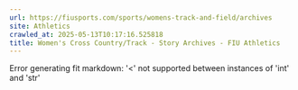 ```yaml
---
url: https://fiusports.com/sports/womens-track-and-field/archives
site: Athletics
crawled_at: 2025-05-13T10:17:16.525818
title: Women's Cross Country/Track - Story Archives - FIU Athletics
---
```


Error generating fit markdown: '<' not supported between instances of 'int' and 'str'